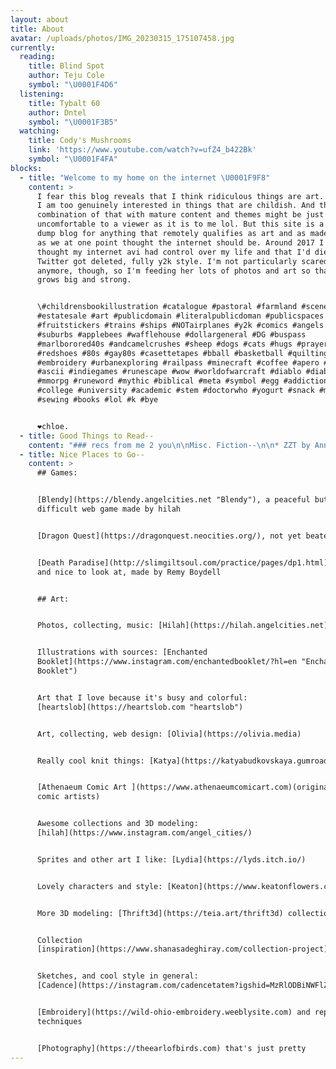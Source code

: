```yaml
---
layout: about
title: About
avatar: /uploads/photos/IMG_20230315_175107458.jpg
currently:
  reading:
    title: Blind Spot
    author: Teju Cole
    symbol: "\U0001F4D6"
  listening:
    title: Tybalt 60
    author: Dntel
    symbol: "\U0001F3B5"
  watching:
    title: Cody's Mushrooms
    link: 'https://www.youtube.com/watch?v=ufZ4_b422Bk'
    symbol: "\U0001F4FA"
blocks:
  - title: "Welcome to my home on the internet \U0001F9F8"
    content: >
      I fear this blog reveals that I think ridiculous things are art. And that
      I am too genuinely interested in things that are childish. And the
      combination of that with mature content and themes might be just as
      uncomfortable to a viewer as it is to me lol. But this site is a proper
      dump blog for anything that remotely qualifies as art and as made by me,
      as we at one point thought the internet should be. Around 2017 I genuinely
      thought my internet avi had control over my life and that I'd die if my
      Twitter got deleted, fully y2k style. I'm not particularly scared of that
      anymore, though, so I'm feeding her lots of photos and art so that she
      grows big and strong. 


      \#childrensbookillustration #catalogue #pastoral #farmland #scenery
      #estatesale #art #publicdomain #literalpublicdoman #publicspaces
      #fruitstickers #trains #ships #NOTairplanes #y2k #comics #angels #liminal
      #suburbs #applebees #wafflehouse #dollargeneral #DG #buspass
      #marlborored40s #andcamelcrushes #sheep #dogs #cats #hugs #prayers #swag
      #redshoes #80s #gay80s #casettetapes #bball #basketball #quilting
      #embroidery #urbanexploring #railpass #minecraft #coffee #apero #geocities
      #ascii #indiegames #runescape #wow #worldofwarcraft #diablo #diabloII
      #mmorpg #runeword #mythic #biblical #meta #symbol #egg #addiction #therapy
      #college #university #academic #stem #doctorwho #yogurt #snack #mending
      #sewing #books #lol #k #bye


      ❤️chloe.
  - title: Good Things to Read--
    content: "### recs from me 2 you\n\nMisc. Fiction--\n\n* ZZT by Anna Anthropy\n* Melal: a Novel of the Pacific by Robert Barclay\n* Drive Your Plow Over the Bones of the Dead by Olga Tokarczuk\n* The Beautiful Things That Heaven Bears by Dinaw Mengestu\n* Girlfriends by Emily Zhou\n* White Teeth by Zadie Smith\n* Tropical Fish by Doreen Baingana\n\nComics-- (almost all of these need TWs)\n\n* Overshadowed by a Castle by Gabe Howell\n* Forget Me Not by Gabe Howell\n* Dropout by gray Folie\n* The Pervert by Remy Boydell and Michelle Perez\n* Nearly Every Dream by Remy Boydell\n* Barbar by Laurent de Brunhof\n* PeePeePooPoo by Caroline Cash\n* Babymouse by Matthew Holm\n* Persepolis by Marjane Satrapi\n* Archie\n\nMeant for Kids, but still--\n\n* Moomin (9 books, 4 picture books, and a comic strip) by Tove Jansson\n* Desperaux by Kate DiCamello\n* Loser by Jerry Spinelli\n* Mysterious Benedict Society by Trenton Lee Stewart\n* Winnie the Pooh by A.A. Milne (specifically including the Ernest H. Shepard illustrations)\n* Magic Treehouse by Mary Pope Osborne\n* Gregor the Overlander by Suzanne Collins\n\n### Up Next--\n\n* Blind Spot by Teju Cole\n* The Atrocity Exhibition by J.G. Ballard\n* Conflict is Not Abuse by Sarah Schulman\n* the entire iSpy collection\n* The Doll People (series, again) by Ann M Martin\n\nRecommend something for me to read? \U0001F48C [cliphboard@gmail.com](mailto:cliphboard@gmail.com)\n"
  - title: Nice Places to Go--
    content: >
      ## Games:


      [Blendy](https://blendy.angelcities.net "Blendy"), a peaceful but
      difficult web game made by hilah


      [Dragon Quest](https://dragonquest.neocities.org/), not yet beaten


      [Death Paradise](http://slimgiltsoul.com/practice/pages/dp1.html), calm
      and nice to look at, made by Remy Boydell


      ## Art:


      Photos, collecting, music: [Hilah](https://hilah.angelcities.net)


      Illustrations with sources: [Enchanted
      Booklet](https://www.instagram.com/enchantedbooklet/?hl=en "Enchanted
      Booklet")


      Art that I love because it's busy and colorful:
      [heartslob](https://heartslob.com "heartslob")


      Art, collecting, web design: [Olivia](https://olivia.media)


      Really cool knit things: [Katya](https://katyabudkovskaya.gumroad.com/)


      [Athenaeum Comic Art ](https://www.athenaeumcomicart.com)(originals from
      comic artists)


      Awesome collections and 3D modeling:
      [hilah](https://www.instagram.com/angel_cities/)


      Sprites and other art I like: [Lydia](https://lyds.itch.io/)


      Lovely characters and style: [Keaton](https://www.keatonflowers.com/)


      More 3D modeling: [Thrift3d](https://teia.art/thrift3d) collection


      Collection
      [inspiration](https://www.shanasadeghiray.com/collection-project)


      Sketches, and cool style in general:
      [Cadence](https://instagram.com/cadencetatem?igshid=MzRlODBiNWFlZA==)


      [Embroidery](https://wild-ohio-embroidery.weeblysite.com) and repurposing
      techniques


      [Photography](https://theearlofbirds.com) that's just pretty
---
```


